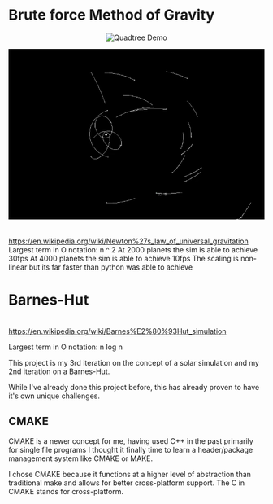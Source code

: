 # Brute force Method of Gravity

<p align="center">
  <img src="videos/Stress-Test-Bruteforce.gif" alt="Quadtree Demo" />
</p>

<p align="center">
  <img src="videos/ID_Demo.gif" alt="Quadtree Demo" />
</p>

<br>https://en.wikipedia.org/wiki/Newton%27s_law_of_universal_gravitation</br>
Largest term in O notation: n ^ 2
At 2000 planets the sim is able to achieve 30fps
At 4000 planets the sim is able to achieve 10fps
The scaling is non-linear but its far faster than python was able to achieve
# Barnes-Hut

<br>https://en.wikipedia.org/wiki/Barnes%E2%80%93Hut_simulation</br>

Largest term in O notation: n log n

This project is my 3rd iteration on the concept of a solar simulation and my 2nd iteration on a Barnes-Hut.

While I've already done this project before, this has already proven to have it's own unique challenges.




## CMAKE

CMAKE is a newer concept for me, having used C++ in the past primarily for single file programs I thought it finally time to learn a header/package management system like CMAKE or MAKE.

I chose CMAKE because it functions at a higher level of abstraction than traditional make and allows for better cross-platform support. The C in CMAKE stands for cross-platform.
